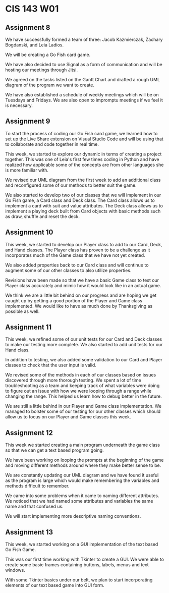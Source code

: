 # CIS 143 W01

## Assignment 8
We have successfully formed a team of three: Jacob Kazmierczak, Zachary Bogdanski, and Leia Ladios. 

We will be creating a Go Fish card game. 

We have also decided to use Signal as a form of communication and will be hosting our meetings through Jitsi. 

We agreed on the tasks listed on the Gantt Chart and drafted a rough UML diagram of the program we want to create. 

We have also established a schedule of weekly meetings which will be on Tuesdays and Fridays. We are also open to impromptu meetings if we feel it is necessary.

## Assignment 9
To start the process of coding our Go Fish card game, we learned how to set up the Live Share extension on Visual Studio Code and will be using that 
to collaborate and code together in real time. 

This week, we started to explore our dynamic in terms of creating a project together. This was one of Leia's first few times coding in Python and have realized how applicable some of the concepts are from other languages she is more familiar with.

We revised our UML diagram from the first week to add an additional class and reconfigured some of our methods to better suit the game.

We also started to develop two of our classes that we will implement in our Go Fish game, a Card class and Deck class. The Card class allows us to implement a card with suit and value attributes. The Deck class allows us to implement a playing deck built from Card objects with basic methods such as draw, shuffle and reset the deck.

## Assignment 10
This week, we started to develop our Player class to add to our Card, Deck, and Hand classes. The Player class has proven to be a challenge as it incorporates much of the Game class that we have not yet created. 

We also added properties back to our Card class and will continue to augment some of our other classes to also utilize properties.

Revisions have been made so that we have a basic Game class to test our Player class accurately and mimic how it would look like in an actual game. 

We think we are a little bit behind on our progress and are hoping we get caught up by getting a good portion of the Player and Game class implemented. We would like to have as much done by Thanksgiving as possible as well. 

## Assignment 11
This week, we refined some of our unit tests for our Card and Deck classes to make our testing more complete. We also started to add unit tests for our Hand class. 

In addition to testing, we also added some validation to our Card and Player classes to check that the user input is valid.

We revised some of the methods in each of our classes based on issues discovered through more thorough testing. We spent a lot of time troubleshooting as a team and keeping track of what variables were doing to figure out an issue with how we were looping through a range while changing the range. This helped us learn how to debug better in the future.

We are still a little behind in our Player and Game class implementation. We managed to bolster some of our testing for our other classes which should allow us to focus on our Player and Game classes this week.

## Assignment 12
This week we started creating a main program underneath the game class so that we can get a text based program going. 

We have been working on looping the prompts at the beginning of the game and moving different methods around where they make better sense to be. 

We are constantly updating our UML diagram and we have found it useful as the program is large which would make remembering the variables and methods difficult to remember. 

We came into some problems when it came to naming different attributes. We noticed that we had named some attributes and variables the same name and that confused us.

We will start implementing more descriptive naming conventions.

## Assignment 13
This week, we started working on a GUI implementation of the text based Go Fish Game. 

This was our first time working with Tkinter to create a GUI. We were able to create some basic frames containing buttons, labels, menus and text windows.

With some Tkinter basics under our belt, we plan to start incorporating elements of our text based game into GUI form.
